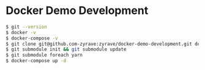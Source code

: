 <!-- markdownlint-disable MD014-->

# Docker Demo Development

```bash
$ git --version
$ docker -v
$ docker-compose -v
$ git clone git@github.com-zyrave:zyrave/docker-demo-development.git docker-demo && cd docker-demo
$ git submodule init && git submodule update
$ git submodule foreach yarn
$ docker-compose up -d
```

